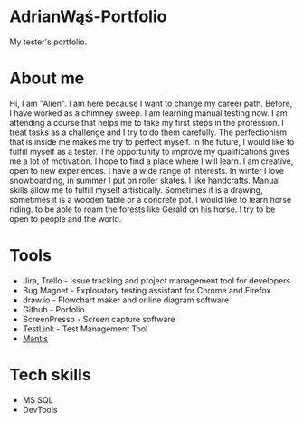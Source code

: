 # AdrianWąś-Portfolio
My tester's portfolio.
# About me
 Hi, I am "Alien". I am here because I want to change my career path. Before, I have worked as a chimney sweep. I am  learning manual testing now. I am attending a course that helps me to take my first steps in the profession. I treat tasks as a challenge and I try to do them carefully. The perfectionism that is inside me makes me try to perfect myself. In the future, I would like to fulfill myself as a tester. The opportunity to improve my qualifications gives me a lot of motivation. I hope to find a place where I will learn. I am creative, open to new experiences. I have a wide range of interests. In winter I love snowboarding, in summer I put on roller skates. I like handcrafts. Manual skills allow me to fulfill myself artistically. Sometimes it is a drawing, sometimes it is a wooden table or a concrete pot. I would like to learn horse riding. to be able to roam the forests like Gerald on his horse. I try to be open to people and the world.
# Tools
* Jira, Trello - Issue tracking and project management tool for developers
* Bug Magnet - Exploratory testing assistant for Chrome and Firefox
* draw.io - Flowchart maker and online diagram software
* Github - Porfolio
* ScreenPresso - Screen capture software
* TestLink - Test Management Tool
* [Mantis](https://www.mantisbt.org/)
# Tech skills
* MS SQL
* DevTools
